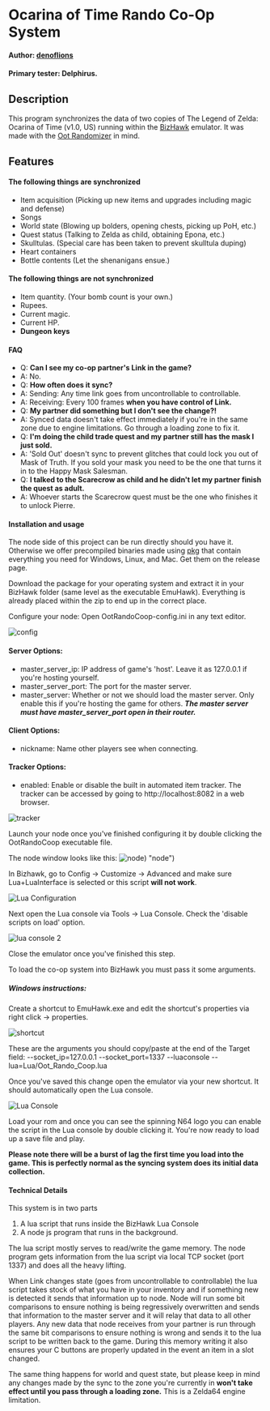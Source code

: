 # Ocarina of Time Rando Co-Op System
#### Author: [denoflions](https://www.twitch.tv/scrollforinitiative "denoflions")
#### Primary tester: Delphirus.

## Description
This program synchronizes the data of two copies of The Legend of Zelda: Ocarina of Time (v1.0, US) running within the [BizHawk](https://github.com/TASVideos/BizHawk "BizHawk") emulator. It was made with the [Oot Randomizer](https://github.com/AmazingAmpharos/OoT-Randomizer "Oot Randomizer") in mind.

## Features
#### The following things are synchronized
- Item acquisition (Picking up new items and upgrades including magic and defense)
- Songs
- World state (Blowing up bolders, opening chests, picking up PoH, etc.)
- Quest status (Talking to Zelda as child, obtaining Epona, etc.)
- Skulltulas. (Special care has been taken to prevent skulltula duping)
- Heart containers
- Bottle contents (Let the shenanigans ensue.)

#### The following things are **not** synchronized
- Item quantity. (Your bomb count is your own.)
- Rupees.
- Current magic.
- Current HP.
- **Dungeon keys**
#### FAQ
- Q: **Can I see my co-op partner's Link in the game?**
- A: No.
- Q: **How often does it sync?**
- A:  Sending: Any time link goes from uncontrollable to controllable.
- A: Receiving: Every 100 frames **when you have control of Link.**
- Q: **My partner did something but I don't see the change?!**
- A: Synced data doesn't take effect immediately if you're in the same zone due to engine limitations. Go through a loading zone to fix it.
- Q: **I'm doing the child trade quest and my partner still has the mask I just sold.**
- A: 'Sold Out' doesn't sync to prevent glitches that could lock you out of Mask of Truth. If you sold your mask you need to be the one that turns it in to the Happy Mask Salesman.
- Q: **I talked to the Scarecrow as child and he didn't let my partner finish the quest as adult.**
- A: Whoever starts the Scarecrow quest must be the one who finishes it to unlock Pierre.

#### Installation and usage
The node side of this project can be run directly should you have it. Otherwise we offer precompiled binaries made using [pkg](https://github.com/zeit/pkg "pkg") that contain everything you need for Windows, Linux, and Mac. Get them on the release page.

Download the package for your operating system and extract it in your BizHawk folder (same level as the executable EmuHawk). Everything is already placed within the zip to end up in the correct place.

Configure your node: Open OotRandoCoop-config.ini in any text editor.

![config](https://i.imgur.com/YiMYEik.png "config")

#### Server Options:
- master_server_ip: IP address of game's 'host'. Leave it as 127.0.0.1 if you're hosting yourself.
- master_server_port: The port for the master server.
- master_server: Whether or not we should load the master server. Only enable this if you're hosting the game for others. ***The master server must have master_server_port open in their router.***

#### Client Options:
- nickname: Name other players see when connecting.

#### Tracker Options:
- enabled: Enable or disable the built in automated item tracker. The tracker can be accessed by going to http://localhost:8082 in a web browser.

![tracker](https://i.imgur.com/LTvTKhm.png)

Launch your node once you've finished configuring it by double clicking the OotRandoCoop executable file.

The node window looks like this:
![node](https://i.imgur.com/WukfhwG.png)) "node")

In Bizhawk, go to Config -> Customize -> Advanced and make sure Lua+LuaInterface is selected or this script **will not work**.

![Lua Configuration](https://i.imgur.com/izrsT5A.png "Lua Configuration")

Next open the Lua console via Tools -> Lua Console. Check the 'disable scripts on load' option.

![lua console 2](https://i.imgur.com/deFUwed.png "lua console 2")

Close the emulator once you've finished this step.

To load the co-op system into BizHawk you must pass it some arguments. 

##### Windows instructions:
Create a shortcut to EmuHawk.exe and edit the shortcut's properties via right click -> properties.

![shortcut](https://i.imgur.com/Cne6Azp.png)

These are the arguments you should copy/paste at the end of the Target field:  --socket_ip=127.0.0.1 --socket_port=1337 --luaconsole --lua=Lua/Oot_Rando_Coop.lua

Once you've saved this change open the emulator via your new shortcut. It should automatically open the Lua console.

![Lua Console](https://i.imgur.com/eLC0R0l.png "Lua Console")

Load your rom and once you can see the spinning N64 logo you can enable the script in the Lua console by double clicking it. You're now ready to load up a save file and play.

**Please note there will be a burst of lag the first time you load into the game. This is perfectly normal as the syncing system does its initial data collection.**

#### Technical Details
This system is in two parts
1. A lua script that runs inside the BizHawk Lua Console
2. A node js program that runs in the background.

The lua script mostly serves to read/write the game memory. The node program gets information from the lua script via local TCP socket (port 1337) and does all the heavy lifting.

When Link changes state (goes from uncontrollable to controllable) the lua script takes stock of what you have in your inventory and if something new is detected it sends that information up to node. Node will run some bit comparisons to ensure nothing is being regressively overwritten and sends that information to the master server and it will relay that data to all other players. Any new data that node receives from your partner is run through the same bit comparisons to ensure nothing is wrong and sends it to the lua script to be written back to the game. During this memory writing it also ensures your C buttons are properly updated in the event an item in a slot changed.

The same thing happens for world and quest state, but please keep in mind any changes made by the sync to the zone you're currently in **won't take effect until you pass through a loading zone.** This is a Zelda64 engine limitation.

